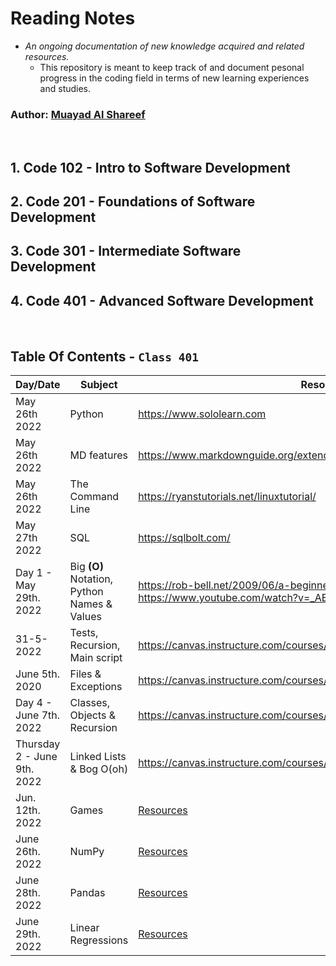 # Reading Notes
 - *An ongoing documentation of new knowledge acquired and related resources.*
   - This repository is meant to keep track of and document pesonal progress in the coding field in terms of new learning experiences and studies.

### Author: [Muayad Al Shareef](https://github.com/muayedjj)

<br/>

## 1. Code 102 - Intro to Software Development
## 2. Code 201 - Foundations of Software Development
## 3. Code 301 - Intermediate Software Development
## 4. Code 401 - Advanced Software Development

<br/>

## Table Of Contents - **`Class 401`**

| Day/Date | Subject | Resources | Remarks |
| -------- | ------- | --------- | ------- |
| May 26th 2022 | Python | https://www.sololearn.com | Python Core - new - [more](./Pages/assets/cert-25901784-1073.png) |
| May 26th 2022 | MD features | https://www.markdownguide.org/extended-syntax/ | Revision |
| May 26th 2022 | The Command Line | https://ryanstutorials.net/linuxtutorial/ | [more](./Pages/CLI.md) |
| May 27th 2022 | SQL | https://sqlbolt.com/ | [more](./Pages/SQL.md) |
| Day 1 - May 29th. 2022| Big **(O)** Notation, Python Names & Values | https://rob-bell.net/2009/06/a-beginners-guide-to-big-o-notation/ <br/> https://www.youtube.com/watch?v=_AEJHKGk9ns | [more](./Pages/Day1.md)] |
| 31-5-2022 | Tests, Recursion, Main script | https://canvas.instructure.com/courses/4839248/discussion_topics/14886137 | [more](./Pages/Day%202/reading.md) |
| June 5th. 2020 | Files & Exceptions | https://canvas.instructure.com/courses/4839248/discussion_topics/14886136 | [more](./Pages/Day%203/D_3_Files_and_Exceptions) |
| Day 4 - June 7th. 2022 | Classes, Objects & Recursion | https://canvas.instructure.com/courses/4839248/discussion_topics/14886144 | [more](./Pages/day_4/calsses_and_objects.md) |
| Thursday 2 - June 9th. 2022 | Linked Lists & Bog O(oh) | https://canvas.instructure.com/courses/4839248/discussion_topics/14886172 | [more](./Pages/day_5/linked_lists.md) |
| Jun. 12th. 2022 | Games | [Resources](https://canvas.instructure.com/courses/4839248/discussion_topics/14886138) | [more](./Pages/day_6/ten_thousand_game_1.md) |
| June 26th. 2022 | NumPy | [Resources](https://canvas.instructure.com/courses/4839248/discussion_topics/14886143) | [more](./Pages/class_11/num_py.md) |
| June 28th. 2022 | Pandas | [Resources](https://canvas.instructure.com/courses/4839248/discussion_topics/14886151) | [more](./Pages/day_12/pandas_py_lib.md) |
| June 29th. 2022 | Linear Regressions | [Resources](https://canvas.instructure.com/courses/4839248/discussion_topics/14886145) | [more](./Pages/day_13/linear_regressions.md